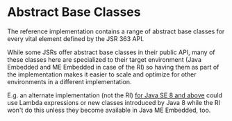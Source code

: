 
# Abstract Base Classes

The reference implementation contains a range of abstract base classes for every
vital element defined by the JSR 363 API.

While some JSRs offer abstract base classes in their public API, 
many of these classes here are specialized to their target environment 
(Java Embedded and ME Embedded in case of the RI) so having them as part of the 
implementation makes it easier to scale and optimize for other environments in a
different implementation. 

E.g. an alternate implementation (not the RI) [for Java SE 8 and above](https://github.com/unitsofmeasurement/uom-se) could use Lambda 
expressions or new classes introduced by Java 8 while the RI won't do this 
unless they become available in Java ME Embedded, too.